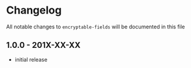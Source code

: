 # Changelog

All notable changes to `encryptable-fields` will be documented in this file

## 1.0.0 - 201X-XX-XX

- initial release

